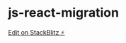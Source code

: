 # js-react-migration

[Edit on StackBlitz ⚡️](https://stackblitz.com/edit/stackblitz-starters-kkowfn)